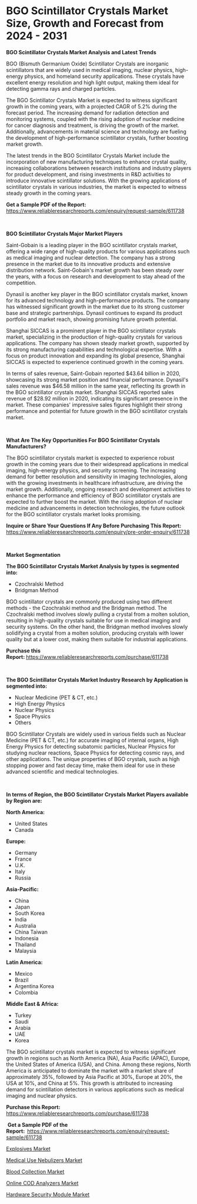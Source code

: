 <p><h1>BGO Scintillator Crystals Market Size, Growth and Forecast from 2024 - 2031</h1></p><p><strong>BGO Scintillator Crystals Market Analysis and Latest Trends</strong></p>
<p><p>BGO (Bismuth Germanium Oxide) Scintillator Crystals are inorganic scintillators that are widely used in medical imaging, nuclear physics, high-energy physics, and homeland security applications. These crystals have excellent energy resolution and high light output, making them ideal for detecting gamma rays and charged particles.</p><p>The BGO Scintillator Crystals Market is expected to witness significant growth in the coming years, with a projected CAGR of 5.2% during the forecast period. The increasing demand for radiation detection and monitoring systems, coupled with the rising adoption of nuclear medicine for cancer diagnosis and treatment, is driving the growth of the market. Additionally, advancements in material science and technology are fueling the development of high-performance scintillator crystals, further boosting market growth.</p><p>The latest trends in the BGO Scintillator Crystals Market include the incorporation of new manufacturing techniques to enhance crystal quality, increasing collaborations between research institutions and industry players for product development, and rising investments in R&D activities to introduce innovative scintillator solutions. With the growing applications of scintillator crystals in various industries, the market is expected to witness steady growth in the coming years.</p></p>
<p><strong>Get a Sample PDF of the Report:&nbsp;</strong> <a href="https://www.reliableresearchreports.com/enquiry/request-sample/611738">https://www.reliableresearchreports.com/enquiry/request-sample/611738</a></p>
<p>&nbsp;</p>
<p><strong>BGO Scintillator Crystals Major Market Players</strong></p>
<p><p>Saint-Gobain is a leading player in the BGO scintillator crystals market, offering a wide range of high-quality products for various applications such as medical imaging and nuclear detection. The company has a strong presence in the market due to its innovative products and extensive distribution network. Saint-Gobain's market growth has been steady over the years, with a focus on research and development to stay ahead of the competition.</p><p>Dynasil is another key player in the BGO scintillator crystals market, known for its advanced technology and high-performance products. The company has witnessed significant growth in the market due to its strong customer base and strategic partnerships. Dynasil continues to expand its product portfolio and market reach, showing promising future growth potential.</p><p>Shanghai SICCAS is a prominent player in the BGO scintillator crystals market, specializing in the production of high-quality crystals for various applications. The company has shown steady market growth, supported by its strong manufacturing capabilities and technological expertise. With a focus on product innovation and expanding its global presence, Shanghai SICCAS is expected to experience continued growth in the coming years.</p><p>In terms of sales revenue, Saint-Gobain reported $43.64 billion in 2020, showcasing its strong market position and financial performance. Dynasil's sales revenue was $46.58 million in the same year, reflecting its growth in the BGO scintillator crystals market. Shanghai SICCAS reported sales revenue of $28.92 million in 2020, indicating its significant presence in the market. These companies' impressive sales figures highlight their strong performance and potential for future growth in the BGO scintillator crystals market.</p></p>
<p>&nbsp;</p>
<p><strong>What Are The Key Opportunities For BGO Scintillator Crystals Manufacturers?</strong></p>
<p><p>The BGO scintillator crystals market is expected to experience robust growth in the coming years due to their widespread applications in medical imaging, high-energy physics, and security screening. The increasing demand for better resolution and sensitivity in imaging technologies, along with the growing investments in healthcare infrastructure, are driving the market growth. Additionally, ongoing research and development activities to enhance the performance and efficiency of BGO scintillator crystals are expected to further boost the market. With the rising adoption of nuclear medicine and advancements in detection technologies, the future outlook for the BGO scintillator crystals market looks promising.</p></p>
<p><strong>Inquire or Share Your Questions If Any Before Purchasing This Report:</strong> <a href="https://www.reliableresearchreports.com/enquiry/pre-order-enquiry/611738">https://www.reliableresearchreports.com/enquiry/pre-order-enquiry/611738</a></p>
<p>&nbsp;</p>
<p><strong>Market Segmentation</strong></p>
<p><strong>The BGO Scintillator Crystals Market Analysis by types is segmented into:</strong></p>
<p><ul><li>Czochralski Method</li><li>Bridgman Method</li></ul></p>
<p><p>BGO scintillator crystals are commonly produced using two different methods - the Czochralski method and the Bridgman method. The Czochralski method involves slowly pulling a crystal from a molten solution, resulting in high-quality crystals suitable for use in medical imaging and security systems. On the other hand, the Bridgman method involves slowly solidifying a crystal from a molten solution, producing crystals with lower quality but at a lower cost, making them suitable for industrial applications.</p></p>
<p><strong>Purchase this Report:&nbsp;</strong><a href="https://www.reliableresearchreports.com/purchase/611738">https://www.reliableresearchreports.com/purchase/611738</a></p>
<p>&nbsp;</p>
<p><strong>The BGO Scintillator Crystals Market Industry Research by Application is segmented into:</strong></p>
<p><ul><li>Nuclear Medicine (PET & CT, etc.)</li><li>High Energy Physics</li><li>Nuclear Physics</li><li>Space Physics</li><li>Others</li></ul></p>
<p><p>BGO Scintillator Crystals are widely used in various fields such as Nuclear Medicine (PET & CT, etc.) for accurate imaging of internal organs, High Energy Physics for detecting subatomic particles, Nuclear Physics for studying nuclear reactions, Space Physics for detecting cosmic rays, and other applications. The unique properties of BGO crystals, such as high stopping power and fast decay time, make them ideal for use in these advanced scientific and medical technologies.</p></p>
<p>&nbsp;</p>
<p><strong>In terms of Region, the BGO Scintillator Crystals Market Players available by Region are:</strong></p>
<p>
    <p> <strong> North America: </strong>
        <ul>
            <li>United States</li>
            <li>Canada</li>
        </ul>
        </p> 
    <p> <strong> Europe: </strong>
        <ul>
            <li>Germany</li>
            <li>France</li>
            <li>U.K.</li>
            <li>Italy</li>
            <li>Russia</li>
        </ul>
        </p> 
    <p> <strong> Asia-Pacific: </strong>
        <ul>
            <li>China</li>
            <li>Japan</li>
            <li>South Korea</li>
            <li>India</li>
            <li>Australia</li>
            <li>China Taiwan</li>
            <li>Indonesia</li>
            <li>Thailand</li>
            <li>Malaysia</li>
        </ul>
        </p> 
    <p> <strong> Latin America: </strong>
        <ul>
            <li>Mexico</li>
            <li>Brazil</li>
            <li>Argentina Korea</li>
            <li>Colombia</li>
        </ul>
        </p> 
    <p> <strong> Middle East & Africa: </strong>
        <ul>
            <li>Turkey</li>
            <li>Saudi</li>
            <li>Arabia</li>
            <li>UAE</li>
            <li>Korea</li>
        </ul>
    </p>
    </p>
<p><p>The BGO scintillator crystals market is expected to witness significant growth in regions such as North America (NA), Asia Pacific (APAC), Europe, the United States of America (USA), and China. Among these regions, North America is anticipated to dominate the market with a market share of approximately 35%, followed by Asia Pacific at 30%, Europe at 20%, the USA at 10%, and China at 5%. This growth is attributed to increasing demand for scintillation detectors in various applications such as medical imaging and nuclear physics.</p></p>
<p><strong>Purchase this Report: </strong><a href="https://www.reliableresearchreports.com/purchase/611738">https://www.reliableresearchreports.com/purchase/611738</a></p>
<p>&nbsp;<strong>Get a Sample PDF of the Report:&nbsp;&nbsp;</strong><a href="https://www.reliableresearchreports.com/enquiry/request-sample/611738">https://www.reliableresearchreports.com/enquiry/request-sample/611738</a></p>
<p><strong></strong></p>
<p><p><a href="https://medium.com/@smriti.reportprime/explosives-market-comprehensive-assessment-by-type-application-and-geography-bae48f2dadf9">Explosives Market</a></p><p><a href="https://github.com/mancsybtousav/Market-Research-Report-List-1/blob/main/medical-use-nebulizers-market.md">Medical Use Nebulizers Market</a></p><p><a href="https://medium.com/@smriti.reportprime/blood-collection-market-size-reveals-the-best-marketing-channels-in-global-industry-61ba562090ce">Blood Collection Market</a></p><p><a href="https://github.com/josesg55/Market-Research-Report-List-1/blob/main/online-cod-analyzers-market.md">Online COD Analyzers Market</a></p><p><a href="https://medium.com/@smriti.reportprime/hardware-security-module-market-exploring-market-share-market-trends-and-future-growth-aa1925ca7d4a">Hardware Security Module Market</a></p></p>